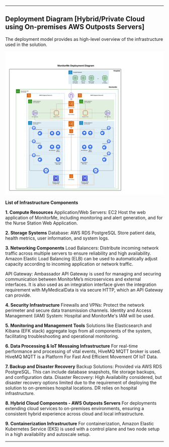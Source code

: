 

---

## Deployment Diagram [Hybrid/Private Cloud using On-premises AWS Outposts Servers]

The deployment model provides as high-level overview of the infrastructure used in the solution.

![Deployment/Infrastructure Architecture](../assets/Diagrams/MonitorMe_Deployment_Diagram.png)

**List of Infrastructure Components**

**1. Compute Resources**
Application/Web Servers: EC2 Host the web application of MonitorMe, including monitoring and alert generation, and for the Nurse Station Web Application. 

**2. Storage Systems**
Database: AWS RDS PostgreSQL Store patient data, health metrics, user information, and system logs.

**3. Networking Components**
Load Balancers: Distribute incoming network traffic across multiple servers to ensure reliability and high availability. Amazon Elastic Load Balancing (ELB) can be used to automatically adjust capacity according to incoming application or network traffic.

API Gateway: Ambassador API Gateway is used for managing and securing communication between MonitorMe’s microservices and external interfaces. It is also used as an integration interface given the integration requirement with MyMedicalData is via secure HTTP, which an API Gateway can provide.

**4. Security Infrastructure**
Firewalls and VPNs: Protect the network perimeter and secure data transmission channels. 
Identity and Access Management (IAM) System: Hospital and MonitorMe's IAM will be used.

**5. Monitoring and Management Tools**
Solutions like Elasticsearch and Kibana (EFK stack) aggregate logs from all components of the system, facilitating troubleshooting and operational monitoring.

**6. Data Processing & IoT Messaing Infrastructure**
For real-time performance and processing of vital events, HiveMQ MQTT broker is used. HiveMQ MQTT is a Platform For Fast And Efficient Movement Of IoT Data.

**7. Backup and Disaster Recovery**
Backup Solutions: Provided via AWS RDS PostgreSQL. This can include database snapshots, file storage backups, and configuration data.
Disaster Recovery: High Availability considered, but disaster recovery options limited due to the requirement of deploying the solution to on-premises hospital locations. DR relies on hospital infrastructure.

**8. Hybrid Cloud Components - AWS Outposts Servers**
For deployments extending cloud services to on-premises environments, ensuring a consistent hybrid experience across cloud and local infrastructure.

**9. Containerization Infrastructure**
For containerization, Amazon Elastic Kubernetes Service (EKS) is used with a control plane and two node setup in a high availability and autoscale setup.



---
